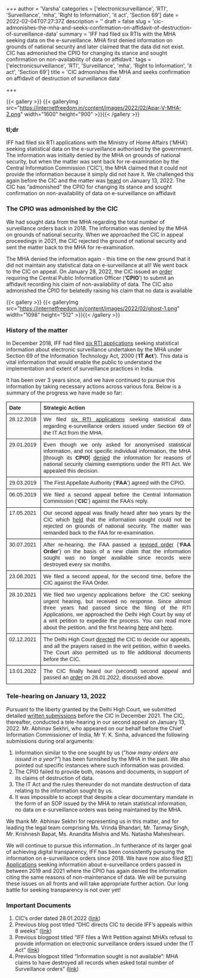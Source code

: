 +++
author = 'Varsha'
categories = ['electronicsurveillance', 'RTI', 'Surveillance', 'mha', 'Right to Information', 'it act', 'Section 69']
date = 2022-02-04T07:27:37Z
description = ''
draft = false
slug = 'cic-admonishes-the-mha-and-seeks-confirmation-on-affidavit-of-destruction-of-surveillance-data'
summary = 'IFF had filed six RTIs with the MHA seeking data on the e-surveillance. MHA first denied information on grounds of national security and later claimed that the data did not exist. CIC has admonished the CPIO for changing its stance and sought confirmation on non-availability of data on affidavit.'
tags = ['electronicsurveillance', 'RTI', 'Surveillance', 'mha', 'Right to Information', 'it act', 'Section 69']
title = 'CIC admonishes the MHA and seeks confirmation on affidavit of destruction of surveillance data'

+++


>>>> <form><script src="https://checkout.razorpay.com/v1/payment-button.js" data-payment_button_id="pl_HLkgeWGQLMuddp" async> </script> </form>

{{< gallery >}}
{{< galleryImg  src="https://internetfreedom.in/content/images/2022/02/Apar-V-MHA-2.png" width="1600" height="900" >}}{{< /gallery >}}

### tl;dr

IFF had filed six RTI applications with the Ministry of Home Affairs (‘MHA’) seeking statistical data on the e-surveillance authorised by the government. The information was initially denied by the MHA on grounds of national security, but when the matter was sent back for re-examination by the Central Information Commission (‘CIC’), the MHA claimed that it could not provide the information because it simply did not have it. We challenged this again before the CIC and the matter was [heard](https://twitter.com/IFFinCourt/status/1481576329527296000?s=20&t=xwDv6GLsyKfhTcfJ7njGIA) on January 13, 2022. The CIC has “admonished” the CPIO for changing its stance and sought confirmation on non-availability of data on e-surveillance on affidavit

### The CPIO was admonished by the CIC

We had sought data from the MHA regarding the total number of surveillance orders back in 2018. The information was denied by the MHA on grounds of national security. When we approached the CIC in appeal proceedings in 2021, the CIC rejected the ground of national security and sent the matter back to the MHA for re-examination.

The MHA denied the information again - this time on the new ground that it did not maintain any statistical data on e-surveillance at all! We went back to the CIC on appeal. On January 28, 2022, the CIC issued an [order](https://drive.google.com/file/d/1pvUEBr98M7aQbrSaH61EA5E_aeQUF_9u/view?usp=sharing) requiring the Central Public Information Officer (**‘CPIO**’) to submit an affidavit recording his claim of non-availability of data. The CIC also admonished the CPIO for belatedly raising his claim that no data is available

{{< gallery >}}
{{< galleryImg  src="https://internetfreedom.in/content/images/2022/02/ghost-1.png" width="1098" height="512" >}}{{< /gallery >}}

### History of the matter

In December 2018, IFF had filed [six RTI applications](https://drive.google.com/file/d/1CFVGnFhAgGEs0Vod1J05eN2elZ0pO6XZ/view?usp=sharing) seeking statistical information about electronic surveillance undertaken by the MHA under Section 69 of the Information Technology Act, 2000 (‘**IT Act**’). This data is vital information that would enable the public to understand the implementation and extent of surveillance practices in India.

It has been over 3 years since, and we have continued to pursue this information by taking necessary actions across various fora. Below is a summary of the progress we have made so far:

<table style="border:none;border-collapse:collapse;"><colgroup><col width="94"><col width="530"></colgroup><tbody><tr style="height:0pt"><td style="border-left:solid #000000 1pt;border-right:solid #000000 1pt;border-bottom:solid #000000 1pt;border-top:solid #000000 1pt;vertical-align:top;padding:5pt 5pt 5pt 5pt;overflow:hidden;overflow-wrap:break-word;"><p dir="ltr" style="line-height:1.2;text-align: justify;margin-top:0pt;margin-bottom:0pt;"><span style="font-size:11pt;font-family:Arial;color:#1b1b1b;background-color:transparent;font-weight:700;font-style:normal;font-variant:normal;text-decoration:none;vertical-align:baseline;white-space:pre;white-space:pre-wrap;">Date</span></p></td><td style="border-left:solid #000000 1pt;border-right:solid #000000 1pt;border-bottom:solid #000000 1pt;border-top:solid #000000 1pt;vertical-align:top;padding:5pt 5pt 5pt 5pt;overflow:hidden;overflow-wrap:break-word;"><p dir="ltr" style="line-height:1.2;text-align: justify;margin-top:0pt;margin-bottom:0pt;"><span style="font-size:11pt;font-family:Arial;color:#1b1b1b;background-color:transparent;font-weight:700;font-style:normal;font-variant:normal;text-decoration:none;vertical-align:baseline;white-space:pre;white-space:pre-wrap;">Strategic Action&nbsp;</span></p></td></tr><tr style="height:0pt"><td style="border-left:solid #000000 1pt;border-right:solid #000000 1pt;border-bottom:solid #000000 1pt;border-top:solid #000000 1pt;vertical-align:top;padding:5pt 5pt 5pt 5pt;overflow:hidden;overflow-wrap:break-word;"><p dir="ltr" style="line-height:1.2;text-align: justify;margin-top:0pt;margin-bottom:0pt;"><span style="font-size:11pt;font-family:Arial;color:#1b1b1b;background-color:transparent;font-weight:400;font-style:normal;font-variant:normal;text-decoration:none;vertical-align:baseline;white-space:pre;white-space:pre-wrap;">28.12.2018</span></p></td><td style="border-left:solid #000000 1pt;border-right:solid #000000 1pt;border-bottom:solid #000000 1pt;border-top:solid #000000 1pt;vertical-align:top;padding:5pt 5pt 5pt 5pt;overflow:hidden;overflow-wrap:break-word;"><p dir="ltr" style="line-height:1.2;text-align: justify;margin-top:0pt;margin-bottom:0pt;"><span style="font-size:11pt;font-family:Arial;color:#1b1b1b;background-color:transparent;font-weight:400;font-style:normal;font-variant:normal;text-decoration:none;vertical-align:baseline;white-space:pre;white-space:pre-wrap;">We filed </span><a href="https://drive.google.com/file/d/1CFVGnFhAgGEs0Vod1J05eN2elZ0pO6XZ/view?usp=sharing" style="text-decoration:none;"><span style="font-size:11pt;font-family:Arial;color:#1b1b1b;background-color:transparent;font-weight:400;font-style:normal;font-variant:normal;text-decoration:underline;-webkit-text-decoration-skip:none;text-decoration-skip-ink:none;vertical-align:baseline;white-space:pre;white-space:pre-wrap;">six RTI applications</span></a><span style="font-size:11pt;font-family:Arial;color:#1b1b1b;background-color:transparent;font-weight:400;font-style:normal;font-variant:normal;text-decoration:none;vertical-align:baseline;white-space:pre;white-space:pre-wrap;"> seeking statistical data regarding e-surveillance orders issued under Section 69 of the IT Act from the MHA.</span></p></td></tr><tr style="height:0pt"><td style="border-left:solid #000000 1pt;border-right:solid #000000 1pt;border-bottom:solid #000000 1pt;border-top:solid #000000 1pt;vertical-align:top;padding:5pt 5pt 5pt 5pt;overflow:hidden;overflow-wrap:break-word;"><p dir="ltr" style="line-height:1.2;text-align: justify;margin-top:0pt;margin-bottom:0pt;"><span style="font-size:11pt;font-family:Arial;color:#1b1b1b;background-color:transparent;font-weight:400;font-style:normal;font-variant:normal;text-decoration:none;vertical-align:baseline;white-space:pre;white-space:pre-wrap;">29.01.2019</span></p></td><td style="border-left:solid #000000 1pt;border-right:solid #000000 1pt;border-bottom:solid #000000 1pt;border-top:solid #000000 1pt;vertical-align:top;padding:5pt 5pt 5pt 5pt;overflow:hidden;overflow-wrap:break-word;"><p dir="ltr" style="line-height:1.2;text-align: justify;margin-top:0pt;margin-bottom:0pt;"><span style="font-size:11pt;font-family:Arial;color:#1b1b1b;background-color:transparent;font-weight:400;font-style:normal;font-variant:normal;text-decoration:none;vertical-align:baseline;white-space:pre;white-space:pre-wrap;">Even though we only asked for anonymised statistical information, and not specific individual information, the MHA [through its </span><span style="font-size:11pt;font-family:Arial;color:#1b1b1b;background-color:transparent;font-weight:700;font-style:normal;font-variant:normal;text-decoration:none;vertical-align:baseline;white-space:pre;white-space:pre-wrap;">CPIO</span><span style="font-size:11pt;font-family:Arial;color:#1b1b1b;background-color:transparent;font-weight:400;font-style:normal;font-variant:normal;text-decoration:none;vertical-align:baseline;white-space:pre;white-space:pre-wrap;">] </span><a href="https://drive.google.com/file/d/1bhMJJ3GjNJ1Jf6OUVBPvXKotSHTarmbR/view?usp=sharing" style="text-decoration:none;"><span style="font-size:11pt;font-family:Arial;color:#1b1b1b;background-color:transparent;font-weight:400;font-style:normal;font-variant:normal;text-decoration:underline;-webkit-text-decoration-skip:none;text-decoration-skip-ink:none;vertical-align:baseline;white-space:pre;white-space:pre-wrap;">denied</span></a><span style="font-size:11pt;font-family:Arial;color:#1b1b1b;background-color:transparent;font-weight:400;font-style:normal;font-variant:normal;text-decoration:none;vertical-align:baseline;white-space:pre;white-space:pre-wrap;"> the information for reasons of national security claiming exemptions under the RTI Act. We appealed this decision.</span></p></td></tr><tr style="height:0pt"><td style="border-left:solid #000000 1pt;border-right:solid #000000 1pt;border-bottom:solid #000000 1pt;border-top:solid #000000 1pt;vertical-align:top;padding:5pt 5pt 5pt 5pt;overflow:hidden;overflow-wrap:break-word;"><p dir="ltr" style="line-height:1.2;text-align: justify;margin-top:0pt;margin-bottom:0pt;"><span style="font-size:11pt;font-family:Arial;color:#1b1b1b;background-color:transparent;font-weight:400;font-style:normal;font-variant:normal;text-decoration:none;vertical-align:baseline;white-space:pre;white-space:pre-wrap;">29.03.2019</span></p></td><td style="border-left:solid #000000 1pt;border-right:solid #000000 1pt;border-bottom:solid #000000 1pt;border-top:solid #000000 1pt;vertical-align:top;padding:5pt 5pt 5pt 5pt;overflow:hidden;overflow-wrap:break-word;"><p dir="ltr" style="line-height:1.2;text-align: justify;margin-top:0pt;margin-bottom:0pt;"><span style="font-size:11pt;font-family:Arial;color:#1b1b1b;background-color:transparent;font-weight:400;font-style:normal;font-variant:normal;text-decoration:none;vertical-align:baseline;white-space:pre;white-space:pre-wrap;">The First Appellate Authority (‘</span><span style="font-size:11pt;font-family:Arial;color:#1b1b1b;background-color:transparent;font-weight:700;font-style:normal;font-variant:normal;text-decoration:none;vertical-align:baseline;white-space:pre;white-space:pre-wrap;">FAA</span><span style="font-size:11pt;font-family:Arial;color:#1b1b1b;background-color:transparent;font-weight:400;font-style:normal;font-variant:normal;text-decoration:none;vertical-align:baseline;white-space:pre;white-space:pre-wrap;">’) agreed with the CPIO.</span></p></td></tr><tr style="height:0pt"><td style="border-left:solid #000000 1pt;border-right:solid #000000 1pt;border-bottom:solid #000000 1pt;border-top:solid #000000 1pt;vertical-align:top;padding:5pt 5pt 5pt 5pt;overflow:hidden;overflow-wrap:break-word;"><p dir="ltr" style="line-height:1.2;text-align: justify;margin-top:0pt;margin-bottom:0pt;"><span style="font-size:11pt;font-family:Arial;color:#1b1b1b;background-color:transparent;font-weight:400;font-style:normal;font-variant:normal;text-decoration:none;vertical-align:baseline;white-space:pre;white-space:pre-wrap;">06.05.2019</span></p></td><td style="border-left:solid #000000 1pt;border-right:solid #000000 1pt;border-bottom:solid #000000 1pt;border-top:solid #000000 1pt;vertical-align:top;padding:5pt 5pt 5pt 5pt;overflow:hidden;overflow-wrap:break-word;"><p dir="ltr" style="line-height:1.2;text-align: justify;margin-top:0pt;margin-bottom:0pt;"><span style="font-size:11pt;font-family:Arial;color:#1b1b1b;background-color:transparent;font-weight:400;font-style:normal;font-variant:normal;text-decoration:none;vertical-align:baseline;white-space:pre;white-space:pre-wrap;">We filed a second appeal before the Central Information Commission (‘</span><span style="font-size:11pt;font-family:Arial;color:#1b1b1b;background-color:transparent;font-weight:700;font-style:normal;font-variant:normal;text-decoration:none;vertical-align:baseline;white-space:pre;white-space:pre-wrap;">CIC</span><span style="font-size:11pt;font-family:Arial;color:#1b1b1b;background-color:transparent;font-weight:400;font-style:normal;font-variant:normal;text-decoration:none;vertical-align:baseline;white-space:pre;white-space:pre-wrap;">’) against the FAA’s reply.</span></p></td></tr><tr style="height:0pt"><td style="border-left:solid #000000 1pt;border-right:solid #000000 1pt;border-bottom:solid #000000 1pt;border-top:solid #000000 1pt;vertical-align:top;padding:5pt 5pt 5pt 5pt;overflow:hidden;overflow-wrap:break-word;"><p dir="ltr" style="line-height:1.2;text-align: justify;margin-top:0pt;margin-bottom:0pt;"><span style="font-size:11pt;font-family:Arial;color:#1b1b1b;background-color:transparent;font-weight:400;font-style:normal;font-variant:normal;text-decoration:none;vertical-align:baseline;white-space:pre;white-space:pre-wrap;">17.05.2021</span></p></td><td style="border-left:solid #000000 1pt;border-right:solid #000000 1pt;border-bottom:solid #000000 1pt;border-top:solid #000000 1pt;vertical-align:top;padding:5pt 5pt 5pt 5pt;overflow:hidden;overflow-wrap:break-word;"><p dir="ltr" style="line-height:1.2;text-align: justify;margin-top:0pt;margin-bottom:0pt;"><span style="font-size:11pt;font-family:Arial;color:#1b1b1b;background-color:transparent;font-weight:400;font-style:normal;font-variant:normal;text-decoration:none;vertical-align:baseline;white-space:pre;white-space:pre-wrap;">Our second appeal was finally heard after two years by the CIC which </span><a href="https://drive.google.com/file/d/1wfSoI7LMcw9tQbsg1MoBpflj2h6UPIUu/view" style="text-decoration:none;"><span style="font-size:11pt;font-family:Arial;color:#1b1b1b;background-color:transparent;font-weight:400;font-style:normal;font-variant:normal;text-decoration:underline;-webkit-text-decoration-skip:none;text-decoration-skip-ink:none;vertical-align:baseline;white-space:pre;white-space:pre-wrap;">held</span></a><span style="font-size:11pt;font-family:Arial;color:#1b1b1b;background-color:transparent;font-weight:400;font-style:normal;font-variant:normal;text-decoration:none;vertical-align:baseline;white-space:pre;white-space:pre-wrap;"> that the information sought could not be rejected on grounds of national security. The matter was remanded back to the FAA for re-examination.</span></p></td></tr><tr style="height:0pt"><td style="border-left:solid #000000 1pt;border-right:solid #000000 1pt;border-bottom:solid #000000 1pt;border-top:solid #000000 1pt;vertical-align:top;padding:5pt 5pt 5pt 5pt;overflow:hidden;overflow-wrap:break-word;"><p dir="ltr" style="line-height:1.2;text-align: justify;margin-top:0pt;margin-bottom:0pt;"><span style="font-size:11pt;font-family:Arial;color:#1b1b1b;background-color:transparent;font-weight:400;font-style:normal;font-variant:normal;text-decoration:none;vertical-align:baseline;white-space:pre;white-space:pre-wrap;">30.07.2021</span></p></td><td style="border-left:solid #000000 1pt;border-right:solid #000000 1pt;border-bottom:solid #000000 1pt;border-top:solid #000000 1pt;vertical-align:top;padding:5pt 5pt 5pt 5pt;overflow:hidden;overflow-wrap:break-word;"><p dir="ltr" style="line-height:1.2;text-align: justify;margin-top:0pt;margin-bottom:0pt;"><span style="font-size:11pt;font-family:Arial;color:#1b1b1b;background-color:transparent;font-weight:400;font-style:normal;font-variant:normal;text-decoration:none;vertical-align:baseline;white-space:pre;white-space:pre-wrap;">After re-hearing, the FAA passed a </span><a href="https://drive.google.com/file/d/1u0i2kxhRI9Sb9vFtsAY_1hMf7CRfPqPL/view" style="text-decoration:none;"><span style="font-size:11pt;font-family:Arial;color:#1b1b1b;background-color:transparent;font-weight:400;font-style:normal;font-variant:normal;text-decoration:underline;-webkit-text-decoration-skip:none;text-decoration-skip-ink:none;vertical-align:baseline;white-space:pre;white-space:pre-wrap;">revised order</span></a><span style="font-size:11pt;font-family:Arial;color:#1b1b1b;background-color:transparent;font-weight:400;font-style:normal;font-variant:normal;text-decoration:none;vertical-align:baseline;white-space:pre;white-space:pre-wrap;"> (‘</span><span style="font-size:11pt;font-family:Arial;color:#1b1b1b;background-color:transparent;font-weight:700;font-style:normal;font-variant:normal;text-decoration:none;vertical-align:baseline;white-space:pre;white-space:pre-wrap;">FAA Order</span><span style="font-size:11pt;font-family:Arial;color:#1b1b1b;background-color:transparent;font-weight:400;font-style:normal;font-variant:normal;text-decoration:none;vertical-align:baseline;white-space:pre;white-space:pre-wrap;">’) on the basis of a new claim that the information sought was no longer available since records were destroyed every six months.</span></p></td></tr><tr style="height:0pt"><td style="border-left:solid #000000 1pt;border-right:solid #000000 1pt;border-bottom:solid #000000 1pt;border-top:solid #000000 1pt;vertical-align:top;padding:5pt 5pt 5pt 5pt;overflow:hidden;overflow-wrap:break-word;"><p dir="ltr" style="line-height:1.2;text-align: justify;margin-top:0pt;margin-bottom:0pt;"><span style="font-size:11pt;font-family:Arial;color:#1b1b1b;background-color:transparent;font-weight:400;font-style:normal;font-variant:normal;text-decoration:none;vertical-align:baseline;white-space:pre;white-space:pre-wrap;">23.08.2021</span></p></td><td style="border-left:solid #000000 1pt;border-right:solid #000000 1pt;border-bottom:solid #000000 1pt;border-top:solid #000000 1pt;vertical-align:top;padding:5pt 5pt 5pt 5pt;overflow:hidden;overflow-wrap:break-word;"><p dir="ltr" style="line-height:1.2;text-align: justify;margin-top:0pt;margin-bottom:0pt;"><span style="font-size:11pt;font-family:Arial;color:#1b1b1b;background-color:transparent;font-weight:400;font-style:normal;font-variant:normal;text-decoration:none;vertical-align:baseline;white-space:pre;white-space:pre-wrap;">We filed a second appeal, for the second time, before the CIC against the FAA Order.</span></p></td></tr><tr style="height:0pt"><td style="border-left:solid #000000 1pt;border-right:solid #000000 1pt;border-bottom:solid #000000 1pt;border-top:solid #000000 1pt;vertical-align:top;padding:5pt 5pt 5pt 5pt;overflow:hidden;overflow-wrap:break-word;"><p dir="ltr" style="line-height:1.2;text-align: justify;margin-top:0pt;margin-bottom:0pt;"><span style="font-size:11pt;font-family:Arial;color:#1b1b1b;background-color:transparent;font-weight:400;font-style:normal;font-variant:normal;text-decoration:none;vertical-align:baseline;white-space:pre;white-space:pre-wrap;">28.10.2021</span></p></td><td style="border-left:solid #000000 1pt;border-right:solid #000000 1pt;border-bottom:solid #000000 1pt;border-top:solid #000000 1pt;vertical-align:top;padding:5pt 5pt 5pt 5pt;overflow:hidden;overflow-wrap:break-word;"><p dir="ltr" style="line-height:1.2;text-align: justify;margin-top:0pt;margin-bottom:0pt;"><span style="font-size:11pt;font-family:Arial;color:#1b1b1b;background-color:transparent;font-weight:400;font-style:normal;font-variant:normal;text-decoration:none;vertical-align:baseline;white-space:pre;white-space:pre-wrap;">We filed two urgency applications before&nbsp; the CIC seeking urgent hearing, but received no response. Since almost three years had passed since the filing of the RTI Applications, we approached the Delhi High Court by way of a writ petition to expedite the process. You can read more about the petition, and the first hearing </span><a href="https://internetfreedom.in/iff-files-a-writ-petition-against-mhas-refusal-to-provide-information-on-electronic-surveillance-orders-issued-under-the-it-act/" style="text-decoration:none;"><span style="font-size:11pt;font-family:Arial;color:#1b1b1b;background-color:transparent;font-weight:400;font-style:normal;font-variant:normal;text-decoration:underline;-webkit-text-decoration-skip:none;text-decoration-skip-ink:none;vertical-align:baseline;white-space:pre;white-space:pre-wrap;">here</span></a><span style="font-size:11pt;font-family:Arial;color:#1b1b1b;background-color:transparent;font-weight:400;font-style:normal;font-variant:normal;text-decoration:none;vertical-align:baseline;white-space:pre;white-space:pre-wrap;"> and </span><a href="https://internetfreedom.in/the-delhi-high-court-directs-the-cic-to-provide-a-time-frame-within-which-our-second-appeal-for-information-on-surveillance-orders-will-be-decided/" style="text-decoration:none;"><span style="font-size:11pt;font-family:Arial;color:#1b1b1b;background-color:transparent;font-weight:400;font-style:normal;font-variant:normal;text-decoration:underline;-webkit-text-decoration-skip:none;text-decoration-skip-ink:none;vertical-align:baseline;white-space:pre;white-space:pre-wrap;">here</span></a><span style="font-size:11pt;font-family:Arial;color:#1b1b1b;background-color:transparent;font-weight:400;font-style:normal;font-variant:normal;text-decoration:none;vertical-align:baseline;white-space:pre;white-space:pre-wrap;">.</span></p></td></tr><tr style="height:0pt"><td style="border-left:solid #000000 1pt;border-right:solid #000000 1pt;border-bottom:solid #000000 1pt;border-top:solid #000000 1pt;vertical-align:top;padding:5pt 5pt 5pt 5pt;overflow:hidden;overflow-wrap:break-word;"><p dir="ltr" style="line-height:1.2;text-align: justify;margin-top:0pt;margin-bottom:0pt;"><span style="font-size:11pt;font-family:Arial;color:#1b1b1b;background-color:transparent;font-weight:400;font-style:normal;font-variant:normal;text-decoration:none;vertical-align:baseline;white-space:pre;white-space:pre-wrap;">02.12.2021</span></p></td><td style="border-left:solid #000000 1pt;border-right:solid #000000 1pt;border-bottom:solid #000000 1pt;border-top:solid #000000 1pt;vertical-align:top;padding:5pt 5pt 5pt 5pt;overflow:hidden;overflow-wrap:break-word;"><p dir="ltr" style="line-height:1.2;text-align: justify;margin-top:0pt;margin-bottom:0pt;"><span style="font-size:11pt;font-family:Arial;color:#1b1b1b;background-color:transparent;font-weight:400;font-style:normal;font-variant:normal;text-decoration:none;vertical-align:baseline;white-space:pre;white-space:pre-wrap;">The Delhi High Court </span><a href="https://internetfreedom.in/dhc-directs-cic-to-decide-iffs-appeals-within-8-weeks/" style="text-decoration:none;"><span style="font-size:11pt;font-family:Arial;color:#1b1b1b;background-color:transparent;font-weight:400;font-style:normal;font-variant:normal;text-decoration:underline;-webkit-text-decoration-skip:none;text-decoration-skip-ink:none;vertical-align:baseline;white-space:pre;white-space:pre-wrap;">directed</span></a><span style="font-size:11pt;font-family:Arial;color:#1b1b1b;background-color:transparent;font-weight:400;font-style:normal;font-variant:normal;text-decoration:none;vertical-align:baseline;white-space:pre;white-space:pre-wrap;"> the CIC to decide our appeals, and all the prayers raised in the writ petition, within 8 weeks. The Court also permitted us to file additional documents before the CIC.</span></p></td></tr><tr style="height:0pt"><td style="border-left:solid #000000 1pt;border-right:solid #000000 1pt;border-bottom:solid #000000 1pt;border-top:solid #000000 1pt;vertical-align:top;padding:5pt 5pt 5pt 5pt;overflow:hidden;overflow-wrap:break-word;"><p dir="ltr" style="line-height:1.2;text-align: justify;margin-top:0pt;margin-bottom:0pt;"><span style="font-size:11pt;font-family:Arial;color:#1b1b1b;background-color:transparent;font-weight:400;font-style:normal;font-variant:normal;text-decoration:none;vertical-align:baseline;white-space:pre;white-space:pre-wrap;">13.01.2022</span></p></td><td style="border-left:solid #000000 1pt;border-right:solid #000000 1pt;border-bottom:solid #000000 1pt;border-top:solid #000000 1pt;vertical-align:top;padding:5pt 5pt 5pt 5pt;overflow:hidden;overflow-wrap:break-word;"><p dir="ltr" style="line-height:1.2;text-align: justify;margin-top:0pt;margin-bottom:0pt;"><span style="font-size:11pt;font-family:Arial;color:#1b1b1b;background-color:transparent;font-weight:400;font-style:normal;font-variant:normal;text-decoration:none;vertical-align:baseline;white-space:pre;white-space:pre-wrap;">The CIC finally heard our (second) second appeal and passed an </span><a href="https://drive.google.com/file/d/1pvUEBr98M7aQbrSaH61EA5E_aeQUF_9u/view?usp=sharing" style="text-decoration:none;"><span style="font-size:11pt;font-family:Arial;color:#1b1b1b;background-color:transparent;font-weight:400;font-style:normal;font-variant:normal;text-decoration:underline;-webkit-text-decoration-skip:none;text-decoration-skip-ink:none;vertical-align:baseline;white-space:pre;white-space:pre-wrap;">order</span></a><span style="font-size:11pt;font-family:Arial;color:#1b1b1b;background-color:transparent;font-weight:400;font-style:normal;font-variant:normal;text-decoration:none;vertical-align:baseline;white-space:pre;white-space:pre-wrap;"> on 28.01.2022, discussed above.&nbsp;</span></p></td></tr></tbody></table>

### Tele-hearing on January 13, 2022

Pursuant to the liberty granted by the Delhi High Court, we submitted detailed [written submissions](https://drive.google.com/file/d/1FM_0tKKRW-a-DFuH8iRDdYj0Y1z9gxpb/view?usp=sharing) before the CIC in December 2021. The CIC, thereafter, conducted a tele-hearing in our second appeal on January 13, 2022. Mr. Abhinav Sekhri, who appeared on our behalf before the Chief Information Commissioner of India, Mr Y. K. Sinha, advanced the following submissions during oral arguments:

1. Information similar to the one sought by us ("_how many orders are issued in a year?"_) has been furnished by the MHA in the past. We also pointed out specific instances where such information was provided.
2. The CPIO failed to provide both, reasons and documents, in support of its claims of destruction of data.
3. The IT Act and the rules thereunder do not mandate destruction of data relating to the information sought by us.
4. It was impossible to accept that despite a clear documentary mandate in the form of an SOP issued by the MHA to retain statistical information, no data on e-surveillance orders was being maintained by the MHA.

We thank Mr. Abhinav Sekhri for representing us in this matter, and for leading the legal team comprising Ms. Vrinda Bhandari, Mr. Tanmay Singh, Mr. Krishnesh Bapat, Ms. Anandita Mishra and Ms. Natasha Maheshwari.

We will continue to pursue this information…In furtherance of its larger goal of achieving digital transparency, IFF has been consistently pursuing the information on e-surveillance orders since 2018. We have now also filed [RTI Applications](https://drive.google.com/file/d/1LrgWNnZRU3SK3qRHsBwR6dAAtnrIFjL0/view?usp=sharing) seeking information about e-surveillance orders passed in between 2019 and 2021 where the CPIO has again denied the information citing the same reasons of non-maintenance of data. We will be pursuing these issues on all fronts and will take appropriate further action. Our long battle for seeking transparency is not over yet!

### Important Documents

1. CIC’s order dated 28.01.2022 ([link](https://drive.google.com/file/d/1pvUEBr98M7aQbrSaH61EA5E_aeQUF_9u/view?usp=sharing))
2. Previous blog post titled “DHC directs CIC to decide IFF’s appeals within 8 weeks” ([link](https://internetfreedom.in/dhc-directs-cic-to-decide-iffs-appeals-within-8-weeks/))
3. Previous blogpost titled “IFF files a Writ Petition against MHA’s refusal to provide information on electronic surveillance orders issued under the IT Act” ([link](https://internetfreedom.in/iff-files-a-writ-petition-against-mhas-refusal-to-provide-information-on-electronic-surveillance-orders-issued-under-the-it-act/))
4. Previous blogpost titled “Information sought is not available”: MHA claims to have destroyed all records when asked total number of Surveillance orders” ([link](https://internetfreedom.in/information-sought-is-not-available-mha-claims-to-have-destroyed-all-records-when-asked-total-number-of-surveillance-orders/))

> > > <form><script src="https://cdn.razorpay.com/static/widget/subscription-button.js" data-subscription_button_id="pl_HLk5qU1K35hmPH" data-button_theme="brand-color" async> </script> </form>



